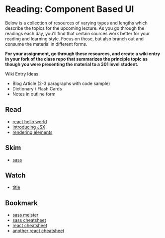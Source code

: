 # Reading: Component Based UI

Below is a collection of resources of varying types and lengths which describe the topics for the upcoming lecture.  As you go through the readings each day, you'll find that certain sources work better for your reading and learning style. Focus on those, but also branch out and consume the material in different forms.

**For your assignment, go through these resources, and create a wiki entry in your fork of the class repo that summarizes the principle topic as though you were presenting the material to a 301 level student.**

Wiki Entry Ideas:
* Blog Article (2-3 paragraphs with code sample)
* Dictionary / Flash Cards
* Notes in outline form

## Read
* [react hello world](https://facebook.github.io/react/docs/hello-world.html)
* [introducing JSX](https://facebook.github.io/react/docs/introducing-jsx.html)
* [rendering elements](https://facebook.github.io/react/docs/rendering-elements.html)

## Skim
* [sass](https://sass-lang.com/)
## Watch
* [title](link)

## Bookmark
* [sass meister](http://www.sassmeister.com)
* [sass cheatsheet](https://devhints.io/sass)
* [react cheatsheet](https://devhints.io/react)
* [another react cheatsheet](https://reactcheatsheet.com/)



